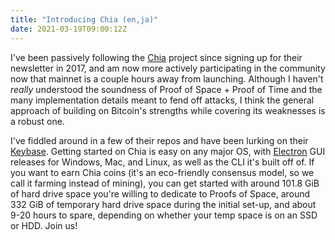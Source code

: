 ```yaml
---
title: "Introducing Chia (en,ja)"
date: 2021-03-19T09:00:12Z
---
```


I've been passively following the [Chia](https://www.chia.net) project since signing up for their newsletter in 2017, and am now more actively participating in the community now that mainnet is a couple hours away from launching. Although I haven't _really_ understood the soundness of Proof of Space + Proof of Time and the many implementation details meant to fend off attacks, I think the general approach of building on Bitcoin's strengths while covering its weaknesses is a robust one.

I've fiddled around in a few of their repos and have been lurking on their [Keybase](https://keybase.io/team/chia_network.public). Getting started on Chia is easy on any major OS, with [Electron](https://www.electronjs.org/) GUI releases for Windows, Mac, and Linux, as well as the CLI it's built off of. If you want to earn Chia coins (it's an eco-friendly consensus model, so we call it farming instead of mining), you can get started with around 101.8 GiB of hard drive space you're willing to dedicate to Proofs of Space, around 332 GiB of temporary hard drive space during the initial set-up, and about 9-20 hours to spare, depending on whether your temp space is on an SSD or HDD. Join us!
